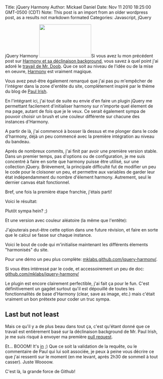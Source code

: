 Title: jQuery Harmony
Author: Mickael Daniel
Date: Nov 11 2010 18:25:00 GMT-0500 (CDT)
Note: This post is an import from an older wordpress post, as a results not markdown formated
Categories: Javascript, jQuery

jQuery Harmony
<img class="mk-blog-img" src="/jquery/jquery_logo.gif" height="108" width="170" />Si vous avez lu mon précédent post sur <a href="http://blog.mklog.fr/2010/11/06/harmony-sexy-background-canvas/">Harmony et sa déclinaison background</a>, vous savez à quel point j'ai adoré  le <a href="http://mrdoob.com/">travail de Mr. Doob</a>. Que ce soit au niveau de l'idée ou de la mise en oeuvre, <a href="http://mrdoob.com/projects/harmony/">Harmony</a> est vraiment magique.

Vous avez peut-être également remarqué que j'ai pas pu m'empêcher de l'intégrer dans la zone d'entête du site, complètement inspiré par le thème du blog de <a href="http://paulirish.com/">Paul Irish</a>.

En l'intégrant ici, j'ai tout de suite eu envie d'en faire un plugin jQuery me permettant facilement d'initialiser harmony sur n'importe quel élement de ma page, autant de fois que je le veux. Ce serait également sympa de pouvoir choisir un brush et une couleur différente sur chacune des instances d'Harmony.

<!--more-->

A partir de là, j'ai commencé à bosser là dessus et me plonger dans le code d'harmony, déjà un peu commencé avec la première intégration au niveau du bandeau.

Aprés de nombreux commits, j'ai finit par avoir une première version stable. Dans un premier temps, pas d'options ou de configuration, je me suis concentré à faire en sorte que harmony puisse être utilisé, sur une collection jQuery. Brièvement, la principale difficulté fut de modifier un peu le code pour le cloisoner un peu, et permettre aux variables de garder leur état indépendamment du nombre d'élement harmony. Autrement, seul le dernier canvas était fonctionnel.

Bref, une fois la première étape franchie, j'étais parti!

Voici le résultat:

<div class="mk-blog-demo mk-blog-demo-harmony" data-color="#BABB40"></div>

Plutôt sympa hein? ;)

Et une version avec couleur aléatoire (la même que l'entête):
<div class="mk-blog-demo mk-blog-demo-harmony"></div>

J'ajouterais peut-être cette option dans une future révision, et faire en sorte que le calcul se fasse sur chaque instance.

Voici le bout de code qui m'initialise maintenant les différents élements "harmonisés" du site. 
<script src="https://gist.github.com/672845.js"> </script>

Pour une démo un peu plus complète: <a href="http://mklabs.github.com/jquery-harmony/">mklabs.github.com/jquery-harmony/</a>.

Si vous êtes intéressé par le code,  et accessoirement un peu de doc: <a href="https://github.com/mklabs/jquery-harmony/">github.com/mklabs/jquery-harmony/</a>

Le plugin est encore clairement perfectible, j'ai fait ça pour le fun. C'est définitivement un gagdet surtout qu'il est dépouillé de toutes les fonctionnalités de base d'Harmony (clear, save as image, etc.) mais c'était vraiment un bon prétexte pour coder un truc sympa.

<h2>Last but not least</h2>
Mais ce qu'il y a de plus beau dans tout ça, c'est qu'étant donné que ce travail est entièrement basé sur la déclinaison background de Mr. Paul Irish, je me suis risqué à envoyer ma première <a href="https://github.com/paulirish/harmony/pull/1">pull request</a>.

Et... BOOOM! It's <a href="https://github.com/paulirish/harmony">in</a> ;) Que ce soit la validation de la requête, ou le commentaire de Paul qui lui soit associée, je peux à peine vous décrire ce que j'ai ressenti sur le moment (en me levant, aprés 2h30 de sommeil à tout casser). Juste Woooow.

C'est là, la grande force de Github!
